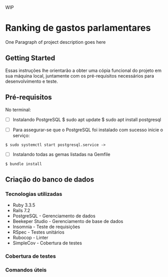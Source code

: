 WIP


# Ranking de gastos parlamentares
One Paragraph of project description goes here

## Getting Started
Essas instruções lhe orientarão a obter uma cópia funcional do projeto em sua máquina local, juntamente com os pré-requisitos necessários para desenvolvimento e teste.

## Pré-requisitos
No terminal:

- [ ] Instalando PostgreSQL
$ sudo apt update
$ sudo apt install postgresql

- [ ] Para assegurar-se que o PostgreSQL foi instalado com sucesso inicie o serviço:
```
$ sudo systemctl start postgresql.service -> 
```

- [ ] Instalando todas as gemas listadas na Gemfile
```
$ bundle install
```

## Criação do banco de dados

### Tecnologias utilizadas
- Ruby 3.3.5
- Rails 7.2
- PostgreSQL - Gerenciamento de dados
- Beekeper Studio - Gerenciamento de base de dados
- Insomnia - Teste de requisições
- RSpec - Testes unitários
- Rubocop - Linter
- SimpleCov - Cobertura de testes

### Cobertura de testes
### Comandos úteis
